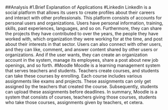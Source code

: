 ##Analysis
#1.Brief Explanation of Applications
#Linkedin
LinkedIn is a social platform that allows its users to create profiles about their careers and interact
with other professionals. This platform consists of accounts for personal users and organizations.
Users have personal information, training, skills, past experiences, languages, and so on.
Furthermore, they can share the projects they have contributed to over the years, the people they
have worked with, which organization they were working for at the time, and post about their
interests in that sector. Users can also connect with other users, and they can like, comment, and
answer content shared by other users or organizations. And if the user wants, they can create an
organization account in the system, manage its employees, share a post about new job openings, and
so forth.
#Moodle
Moodle is a learning management system that serves teachers and students. Teachers create courses,
and students can take these courses by enrolling. Each course includes various assignments like
exams and projects. These assignments can only get assigned by the teachers that created the
course. Subsequently, students can upload these assignments before deadlines. In summary, Moodle
is a system that consists of courses, teachers giving those courses, students who take those courses,
assignments given by teachers, et cetera.
